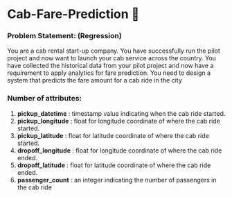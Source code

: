 # Cab-Fare-Prediction :oncoming_taxi:

### **Problem Statement: (Regression)** 
You are a cab rental start-up company. You have successfully run the pilot project and
now want to launch your cab service across the country. You have collected the
historical data from your pilot project and now have a requirement to apply analytics for
fare prediction. You need to design a system that predicts the fare amount for a cab ride
in the city

### **Number of attributes:**
1. **pickup_datetime** : timestamp value indicating when the cab ride started.
2. **pickup_longitude** : float for longitude coordinate of where the cab ride started.
3. **pickup_latitude** : float for latitude coordinate of where the cab ride started.
4. **dropoff_longitude** : float for longitude coordinate of where the cab ride ended.
5. **dropoff_latitude** : float for latitude coordinate of where the cab ride ended.
6. **passenger_count** : an integer indicating the number of passengers in the cab
ride



